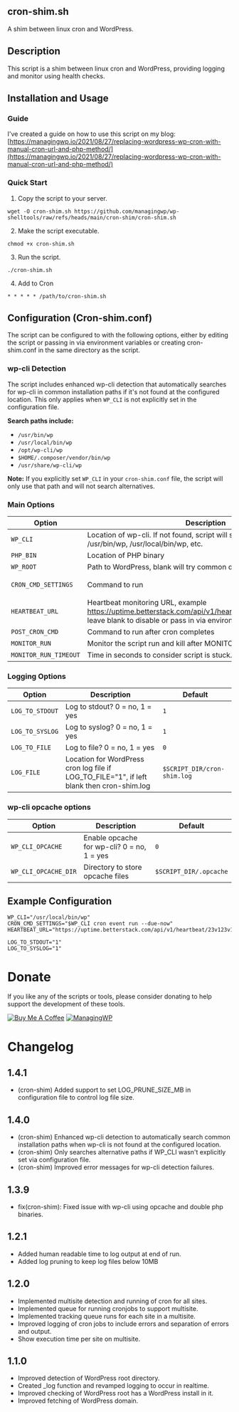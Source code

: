 ## cron-shim.sh
A shim between linux cron and WordPress.

## Description
This script is a shim between linux cron and WordPress, providing logging and monitor using health checks.

## Installation and Usage
### Guide
I've created a guide on how to use this script on my blog: [https://managingwp.io/2021/08/27/replacing-wordpress-wp-cron-with-manual-cron-url-and-php-method/](https://managingwp.io/2021/08/27/replacing-wordpress-wp-cron-with-manual-cron-url-and-php-method/)
### Quick Start
1. Copy the script to your server.
```
wget -O cron-shim.sh https://github.com/managingwp/wp-shelltools/raw/refs/heads/main/cron-shim/cron-shim.sh
```
2. Make the script executable.
```
chmod +x cron-shim.sh
```
3. Run the script.
```
./cron-shim.sh
```
4. Add to Cron
```
* * * * * /path/to/cron-shim.sh
```

## Configuration (Cron-shim.conf)
The script can be configured to with the following options, either by editing the script or passing in via environment variables or creating cron-shim.conf in the same directory as the script.

### wp-cli Detection
The script includes enhanced wp-cli detection that automatically searches for wp-cli in common installation paths if it's not found at the configured location. This only applies when `WP_CLI` is not explicitly set in the configuration file.

**Search paths include:**
- `/usr/bin/wp`
- `/usr/local/bin/wp` 
- `/opt/wp-cli/wp`
- `$HOME/.composer/vendor/bin/wp`
- `/usr/share/wp-cli/wp`

**Note:** If you explicitly set `WP_CLI` in your `cron-shim.conf` file, the script will only use that path and will not search alternatives.

### Main Options
| Option | Description | Default |
| --- | --- | --- |
| `WP_CLI` | Location of wp-cli. If not found, script will search common paths like /usr/bin/wp, /usr/local/bin/wp, etc. | `/usr/local/bin/wp` |
| `PHP_BIN` | Location of PHP binary | `/usr/bin/php` |
| `WP_ROOT` | Path to WordPress, blank will try common directories. | `""` |
| `CRON_CMD_SETTINGS` | Command to run | `$WP_CLI cron event run --due-now` |
| `HEARTBEAT_URL` | Heartbeat monitoring URL, example https://uptime.betterstack.com/api/v1/heartbeat/23v123v123c12312 leave blank to disable or pass in via environment variable | `""` |
| `POST_CRON_CMD` | Command to run after cron completes | `""` |
| `MONITOR_RUN` | Monitor the script run and kill after MONITOR_RUN_TIMEOUT | `0` |
| `MONITOR_RUN_TIMEOUT` | Time in seconds to consider script is stuck. | `300` |

### Logging Options
| Option | Description | Default |
| --- | --- | --- |
| `LOG_TO_STDOUT` | Log to stdout? 0 = no, 1 = yes | `1` |
| `LOG_TO_SYSLOG` | Log to syslog? 0 = no, 1 = yes | `1` |
| `LOG_TO_FILE` | Log to file? 0 = no, 1 = yes | `0` |
| `LOG_FILE` | Location for WordPress cron log file if LOG_TO_FILE="1", if left blank then cron-shim.log | `$SCRIPT_DIR/cron-shim.log` |

### wp-cli opcache options
| Option | Description | Default |
| --- | --- | --- |
| `WP_CLI_OPCACHE` | Enable opcache for wp-cli? 0 = no, 1 = yes | `0` |
| `WP_CLI_OPCACHE_DIR` | Directory to store opcache files | `$SCRIPT_DIR/.opcache` |

## Example Configuration
```
WP_CLI="/usr/local/bin/wp" 
CRON_CMD_SETTINGS="$WP_CLI cron event run --due-now" 
HEARTBEAT_URL="https://uptime.betterstack.com/api/v1/heartbeat/23v123v123c12312"

LOG_TO_STDOUT="1"
LOG_TO_SYSLOG="1"
```

# Donate
If you like any of the scripts or tools, please consider donating to help support the development of these tools.

[![Buy Me A Coffee](https://www.buymeacoffee.com/assets/img/custom_images/orange_img.png)](https://ko-fi.com/jordantrask)
[![ManagingWP](https://i.imgur.com/x5SjITX.png)](https://managingwp.io/sponsor)


# Changelog
## 1.4.1
* (cron-shim) Added support to set LOG_PRUNE_SIZE_MB in configuration file to control log file size.

## 1.4.0
* (cron-shim) Enhanced wp-cli detection to automatically search common installation paths when wp-cli is not found at the configured location.
* (cron-shim) Only searches alternative paths if WP_CLI wasn't explicitly set via configuration file.
* (cron-shim) Improved error messages for wp-cli detection failures.

## 1.3.9
* fix(cron-shim): Fixed issue with wp-cli using opcache and double php binaries.
## 1.2.1
* Added human readable time to log output at end of run.
* Added log pruning to keep log files below 10MB

## 1.2.0
* Implemented multisite detection and running of cron for all sites.
* Implemented queue for running cronjobs to support multisite.
* Implemented tracking queue runs for each site in a multisite.
* Improved logging of cron jobs to include errors and separation of errors and output.
* Show execution time per site on multisite.

## 1.1.0
* Improved detection of WordPress root directory.
* Created _log function and revamped logging to occur in realtime.
* Improved checking of WordPress root has a WordPress install in it.
* Improved fetching of WordPress domain.
